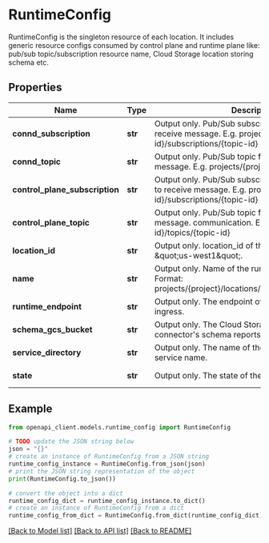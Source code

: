 # RuntimeConfig

RuntimeConfig is the singleton resource of each location. It includes generic resource configs consumed by control plane and runtime plane like: pub/sub topic/subscription resource name, Cloud Storage location storing schema etc.

## Properties

Name | Type | Description | Notes
------------ | ------------- | ------------- | -------------
**connd_subscription** | **str** | Output only. Pub/Sub subscription for connd to receive message. E.g. projects/{project-id}/subscriptions/{topic-id} | [optional] [readonly] 
**connd_topic** | **str** | Output only. Pub/Sub topic for connd to send message. E.g. projects/{project-id}/topics/{topic-id} | [optional] [readonly] 
**control_plane_subscription** | **str** | Output only. Pub/Sub subscription for control plane to receive message. E.g. projects/{project-id}/subscriptions/{topic-id} | [optional] [readonly] 
**control_plane_topic** | **str** | Output only. Pub/Sub topic for control plne to send message. communication. E.g. projects/{project-id}/topics/{topic-id} | [optional] [readonly] 
**location_id** | **str** | Output only. location_id of the runtime location. E.g. \&quot;us-west1\&quot;. | [optional] [readonly] 
**name** | **str** | Output only. Name of the runtimeConfig resource. Format: projects/{project}/locations/{location}/runtimeConfig | [optional] [readonly] 
**runtime_endpoint** | **str** | Output only. The endpoint of the connectors runtime ingress. | [optional] [readonly] 
**schema_gcs_bucket** | **str** | Output only. The Cloud Storage bucket that stores connector&#39;s schema reports. | [optional] [readonly] 
**service_directory** | **str** | Output only. The name of the Service Directory service name. | [optional] [readonly] 
**state** | **str** | Output only. The state of the location. | [optional] [readonly] 

## Example

```python
from openapi_client.models.runtime_config import RuntimeConfig

# TODO update the JSON string below
json = "{}"
# create an instance of RuntimeConfig from a JSON string
runtime_config_instance = RuntimeConfig.from_json(json)
# print the JSON string representation of the object
print(RuntimeConfig.to_json())

# convert the object into a dict
runtime_config_dict = runtime_config_instance.to_dict()
# create an instance of RuntimeConfig from a dict
runtime_config_from_dict = RuntimeConfig.from_dict(runtime_config_dict)
```
[[Back to Model list]](../README.md#documentation-for-models) [[Back to API list]](../README.md#documentation-for-api-endpoints) [[Back to README]](../README.md)


